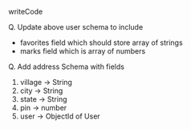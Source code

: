 writeCode

<!-- .... -->

Q. Update above user schema to include

- favorites field which should store array of strings
- marks field which is array of numbers

Q. Add address Schema with fields

1. village -> String
2. city -> String
3. state -> String
4. pin -> number
5. user -> ObjectId of User
